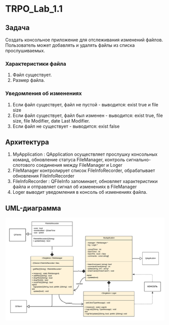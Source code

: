 # TRPO_Lab_1.1
## Задача
Создать консольное приложение для отслеживания изменений файлов.
Пользователь может добавлять и удалять файлы из списка прослушиваемых. 

### Характеристики файла
1. Файл существует.
2. Размер файла.

### Уведомления об изменениях
1. Если файл существует, файл не пустой - выводится: exist true и file size
2. Если файл существует, файл был изменен - выводится: exist true, file size, file Modifier, date Last Modifier.
3. Если файл не существует - выводится: exist false

## Архитектура
1. MyApplication : QApplication осуществляет прослушку консольных команд, обновление статуса FileManager, контроль сигнально-слотового соединения между FileManager и Loger
2. <Singleton> FileManager контролирует список FileInfoRecorder, обрабатывает обновления FileInfoRecorder
3. FileInfoRecorder : QFileInfo запоминает, обновляет характеристики файла и отправляет сигнал об изменениях в FileManager
4. <Singleton> Loger выводит уведомления в консоль об изменениях файла.

## UML-диаграмма
![Иллюстрация к проекту](https://github.com/Ran00dom/TRPO_Lab_1.1/raw//task_description/UML-класс_5.png)

